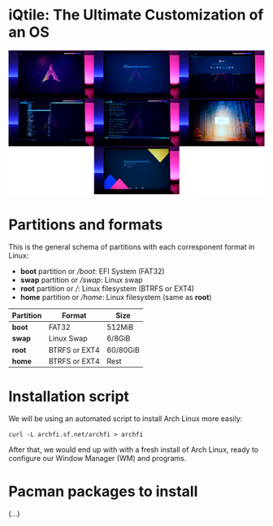 # iQtile: The Ultimate Customization of an OS

![Thumbnail](__assets__/iQtile%20Project%20thumbnail.png)

# Partitions and formats

This is the general schema of partitions with each corresponent format in Linux:

- **boot** partition or */boot*: EFI System (FAT32)
- **swap** partition or */swap*: Linux swap
- **root** partition or */*: Linux filesystem (BTRFS or EXT4)
- **home** partition or */home*: Linux filesystem (same as **root**)

| **Partition** | **Format**    | **Size** |
| ------------- | ------------- | -------- |
| **boot**      | FAT32         | 512MiB   |
| **swap**      | Linux Swap    | 6/8GiB   |
| **root**      | BTRFS or EXT4 | 60/80GiB |
| **home**      | BTRFS or EXT4 | Rest     |

# Installation script

We will be using an automated script to install Arch Linux more easily:

    curl -L archfi.sf.net/archfi > archfi
    
After that, we would end up with with a fresh install of Arch Linux, ready to configure our Window Manager (WM) and programs.

# Pacman packages to install

(...)
